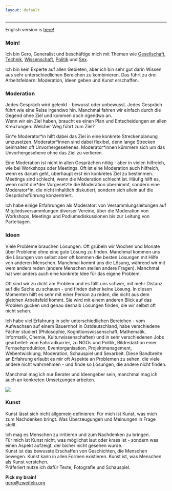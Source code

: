 ```yaml
---
layout: default
---
```

<hr>
<div class="center">
English version is <a href="{{ site.url }}/en">here!</a>
</div>

<h3>Moin!</h3>

Ich bin Gero, Generalist und beschäftige mich mit Themen wie  <a href="{{ site.url}}/society">Gesellschaft</a>,  <a href="{{ site.url}}/tech">Technik</a>, <a href="{{ site.url}}/science">Wissenschaft</a>, <a href="{{ site.url}}/politics">Politik</a> und <a href="{{ site.url}}/sex">Sex</a>.<br />

<p>Ich bin kein Experte auf allen Gebieten, aber ich bin sehr gut darin Wissen aus sehr unterschiedlichen Bereichen zu kombinieren. Das führt zu drei Arbeitsfeldern: Moderation, Ideen geben und Kunst erschaffen.</p>

### Moderation

Jedes Gespräch wird gelenkt - bewusst oder unbewusst. Jedes Gespräch führt wie eine Reise irgendwo hin. Manchmal fahren wir einfach durch die Gegend ohne Ziel und kommen doch irgendwo an.  
Wenn wir ein Ziel haben, braucht es einen Plan und Entscheidungen an allen Kreuzungen: Welcher Weg führt zum Ziel?

Ein\*e Moderator\*in hilft dabei das Ziel in eine konkrete Streckenplanung umzusetzen. Moderator\*innen sind dabei flexibel, denn lange Strecken beinhalten oft Unvorhergesehenes. Moderator\*innen kümmern sich um das Unvorhergesehene ohne das Ziel zu verlieren.

Eine Moderation ist nicht in allen Gesprächen nötig - aber in vielen hilfreich, wie bei Workshops oder Meetings. Oft ist eine Moderation auch hilfreich, wenn es darum geht, überhaupt erst ein konkretes Ziel zu bestimmen.  
Meetings sind schlecht, wenn die Moderation schlecht ist. Häufig hilft es, wenn nicht die\*der Vorgesetzte die Moderation übernimmt, sondern eine Moderator\*in, die nicht inhaltlich diskutiert, sondern sich allein auf die Gesprächsführung konzentriert.

Ich habe einige Erfahrungen als Moderator: von Versammlungsleitungen auf Mitgliedsversammlungen diverser Vereine, über die Moderation von Workshops, Meetings und Podiumsdiskussionen bis zur Leitung von Parteitagen.


### Ideen

Viele Probleme brauchen Lösungen. Oft grübeln wir Wochen und Monate über Probleme ohne eine gute Lösung zu finden. Manchmal kommen uns die Lösungen von selbst aber oft kommen die besten Lösungen mit Hilfe von anderen Menschen. 
Manchmal kommt uns die Lösung, während wir mit wem anders reden (andere Menschen stellen andere Fragen). Manchmal hat wer anders auch eine konkrete Idee für das eigene Problem.

Oft sind wir zu dicht am Problem und es fällt uns schwer, mit mehr Distanz auf die Sache zu schauen - und finden daher keine Lösung. In diesen Momenten hilft es sehr mit einer Person zu reden, die nicht aus dem gleichen Arbeitsfeld kommt. Sie wird mit einem anderen Blick auf das Problem gucken und genau deshalb Lösungen finden, die wir selbst oft nicht sehen.

Ich habe viel Erfahrung in sehr unterschiedlichen Bereichen - vom Aufwachsen auf einem Bauernhof in Ostdeutschland, habe verschiedene Fächer studiert (Philosophie, Kognitionswissenschaft, Mathematik, Informatik, Chemie, Kulturwissenschaften) und in sehr verschiedenen Jobs gearbeitet: vom Fahrradkurrier, zu NGOs und Politik, Bildredaktion einer Fernsehproduktion, Eventorganisation, Projektmanagement, Webentwicklung, Moderation, Schauspiel und Sexarbeit.
Diese Bandbreite an Erfahrung erlaubt es mir oft Aspekte an Problemen zu sehen, die viele andere nicht wahrnehmen - und finde so Lösungen, die andere nicht finden.

Manchmal mag ich nur Berater und Ideengeber sein, manchmal mag ich auch an konkreten Umsetzungen arbeiten.

<div class="clearfix">
<div class="img_right">
	<img src="{{ site.url }}/images/gero-20180421.jpg">
</div>

<h3>Kunst</h3>

<p>Kunst lässt sich nicht allgemein definieren. Für mich ist Kunst, was mich zum Nachdenken bringt. Was Überzeugungen und Meinungen in Frage stellt.</p>

<p>Ich mag es Menschen zu irritieren und zum Nachdenken zu bringen.<br />
Für mich ist Kunst nicht, was möglichst laut oder krass ist - sondern was einen Aspekt aufzeigt, der bisher nicht gesehen wurde.<br />
Kunst ist das bewusste Erschaffen von Geschichten, die Menschen bewegen. Kunst kann in allen Formen existieren. Kunst ist, was Menschen als Kunst verstehen.<br />
Präferiert nutze ich dafür Texte, Fotografie und Schauspiel.</p>

</div>
<div class="center">
	<b>Pick my brain!</b><br />
	<a href="mailto:gero@zweifeln.org">gero@zweifeln.org</a>
</div>